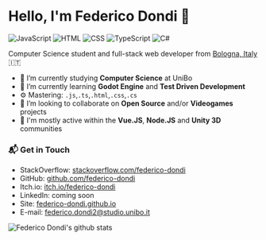 # Hello, I'm Federico Dondi 👋

![JavaScript](https://img.shields.io/badge/JavaScript-Expert-yellow)
![HTML](https://img.shields.io/badge/HTML-Expert-orange)
![CSS](https://img.shields.io/badge/CSS-Expert-blue)
![TypeScript](https://img.shields.io/badge/TypeScript-Intermediate-lightgrey)
![C#](https://img.shields.io/badge/CSharp-Intermediate-green)

Computer Science student and full-stack web developer from [Bologna, Italy](https://g.page/Due-Torri-Bologna?share) 🇮🇹

- 🔭 I’m currently studying **Computer Science** at UniBo
- 🌱 I’m currently learning **Godot Engine** and **Test Driven Development**
- ⚙️ Mastering: `.js`,`.ts`,`.html`,`.css`,`.cs`
- 👯 I’m looking to collaborate on **Open Source** and/or **Videogames** projects
- 💬 I'm mostly active within the **Vue.JS**, **Node.JS** and **Unity 3D** communities

### 📬 Get in Touch

- StackOverflow: [stackoverflow.com/federico-dondi][stackoverflow]
- GitHub: [github.com/federico-dondi][github]
- Itch.io: [itch.io/federico-dondi][itch]
- LinkedIn: coming soon
- Site: [federico-dondi.github.io][site]
- E-mail: federico.dondi2@studio.unibo.it

![Federico Dondi's github stats](https://github-readme-stats.vercel.app/api?username=federico-dondi&show_icons=true&hide_border=true)

[stackoverflow]: https://stackoverflow.com/users/13278024/federico-dondi
[github]: https://github.com/federico-dondi
[itch]: https://federico-dondi.itch.io
[site]: https://federico-dondi.github.io
